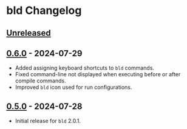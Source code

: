 <!-- Keep a Changelog guide -> https://keepachangelog.com -->

# bld Changelog

## [Unreleased]

## [0.6.0] - 2024-07-29

- Added assigning keyboard shortcuts to `bld` commands.
- Fixed command-line not displayed when executing before or after compile commands.
- Improved `bld` icon used for run configurations.

## [0.5.0] - 2024-07-28

- Initial release for `bld` 2.0.1.

[Unreleased]: https://github.com/rife2/bld-idea/compare/v0.6.0...HEAD
[0.6.0]: https://github.com/rife2/bld-idea/compare/v0.5.0...v0.6.0
[0.5.0]: https://github.com/rife2/bld-idea/commits/v0.5.0
